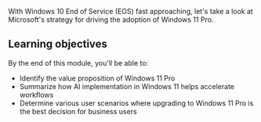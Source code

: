 
With Windows 10 End of Service (EOS) fast approaching, let's take a look at Microsoft's strategy for driving the adoption of Windows 11 Pro. 

## Learning objectives

By the end of this module, you'll be able to:

- Identify the value proposition of Windows 11 Pro
- Summarize how AI implementation in Windows 11 helps accelerate workflows
- Determine various user scenarios where upgrading to Windows 11 Pro is the best decision for business users